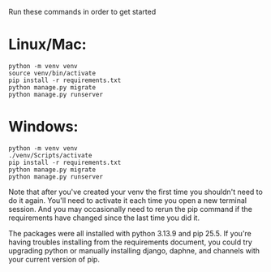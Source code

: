 Run these commands in order to get started

# **Linux/Mac:**
    python -m venv venv
    source venv/bin/activate
    pip install -r requirements.txt
    python manage.py migrate
    python manage.py runserver

# **Windows:**
    python -m venv venv
    ./venv/Scripts/activate
    pip install -r requirements.txt
    python manage.py migrate
    python manage.py runserver

Note that after you've created your venv the first time you shouldn't need to do it again. You'll need to activate it each time you open a new terminal session. And you may occasionally need to rerun the pip command if the requirements have changed since the last time you did it. 

The packages were all installed with python 3.13.9 and pip 25.5. If you're having troubles installing from the requirements document, you could try upgrading python or manually installing django, daphne, and channels with your current version of pip.